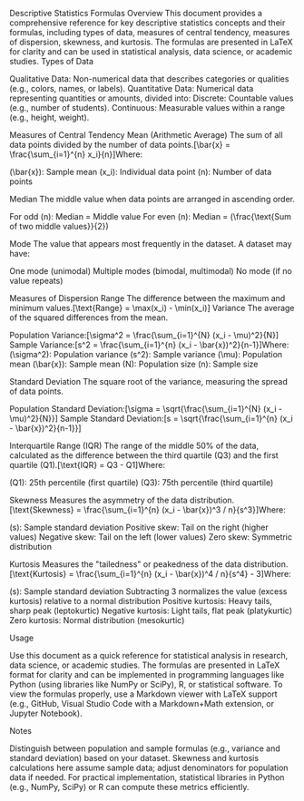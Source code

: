 Descriptive Statistics Formulas
Overview
This document provides a comprehensive reference for key descriptive statistics concepts and their formulas, including types of data, measures of central tendency, measures of dispersion, skewness, and kurtosis. The formulas are presented in LaTeX for clarity and can be used in statistical analysis, data science, or academic studies.
Types of Data

Qualitative Data: Non-numerical data that describes categories or qualities (e.g., colors, names, or labels).
Quantitative Data: Numerical data representing quantities or amounts, divided into:
Discrete: Countable values (e.g., number of students).
Continuous: Measurable values within a range (e.g., height, weight).



Measures of Central Tendency
Mean (Arithmetic Average)
The sum of all data points divided by the number of data points.[\bar{x} = \frac{\sum_{i=1}^{n} x_i}{n}]Where:

(\bar{x}): Sample mean
(x_i): Individual data point
(n): Number of data points

Median
The middle value when data points are arranged in ascending order.

For odd (n): Median = Middle value
For even (n): Median = (\frac{\text{Sum of two middle values}}{2})

Mode
The value that appears most frequently in the dataset. A dataset may have:

One mode (unimodal)
Multiple modes (bimodal, multimodal)
No mode (if no value repeats)

Measures of Dispersion
Range
The difference between the maximum and minimum values.[\text{Range} = \max(x_i) - \min(x_i)]
Variance
The average of the squared differences from the mean.

Population Variance:[\sigma^2 = \frac{\sum_{i=1}^{N} (x_i - \mu)^2}{N}]
Sample Variance:[s^2 = \frac{\sum_{i=1}^{n} (x_i - \bar{x})^2}{n-1}]Where:
(\sigma^2): Population variance
(s^2): Sample variance
(\mu): Population mean
(\bar{x}): Sample mean
(N): Population size
(n): Sample size

Standard Deviation
The square root of the variance, measuring the spread of data points.

Population Standard Deviation:[\sigma = \sqrt{\frac{\sum_{i=1}^{N} (x_i - \mu)^2}{N}}]
Sample Standard Deviation:[s = \sqrt{\frac{\sum_{i=1}^{n} (x_i - \bar{x})^2}{n-1}}]

Interquartile Range (IQR)
The range of the middle 50% of the data, calculated as the difference between the third quartile (Q3) and the first quartile (Q1).[\text{IQR} = Q3 - Q1]Where:

(Q1): 25th percentile (first quartile)
(Q3): 75th percentile (third quartile)

Skewness
Measures the asymmetry of the data distribution.[\text{Skewness} = \frac{\sum_{i=1}^{n} (x_i - \bar{x})^3 / n}{s^3}]Where:

(s): Sample standard deviation
Positive skew: Tail on the right (higher values)
Negative skew: Tail on the left (lower values)
Zero skew: Symmetric distribution

Kurtosis
Measures the "tailedness" or peakedness of the data distribution.[\text{Kurtosis} = \frac{\sum_{i=1}^{n} (x_i - \bar{x})^4 / n}{s^4} - 3]Where:

(s): Sample standard deviation
Subtracting 3 normalizes the value (excess kurtosis) relative to a normal distribution
Positive kurtosis: Heavy tails, sharp peak (leptokurtic)
Negative kurtosis: Light tails, flat peak (platykurtic)
Zero kurtosis: Normal distribution (mesokurtic)

Usage

Use this document as a quick reference for statistical analysis in research, data science, or academic studies.
The formulas are presented in LaTeX format for clarity and can be implemented in programming languages like Python (using libraries like NumPy or SciPy), R, or statistical software.
To view the formulas properly, use a Markdown viewer with LaTeX support (e.g., GitHub, Visual Studio Code with a Markdown+Math extension, or Jupyter Notebook).

Notes

Distinguish between population and sample formulas (e.g., variance and standard deviation) based on your dataset.
Skewness and kurtosis calculations here assume sample data; adjust denominators for population data if needed.
For practical implementation, statistical libraries in Python (e.g., NumPy, SciPy) or R can compute these metrics efficiently.
